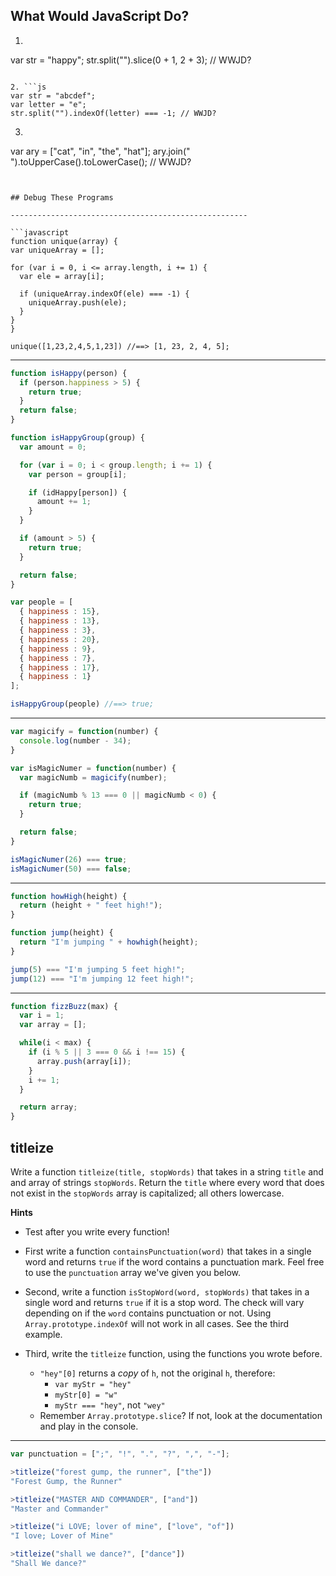## What Would JavaScript Do?
1. ```js
  var str = "happy";
  str.split("").slice(0 + 1, 2 + 3); // WWJD?
  ```

2. ```js
  var str = "abcdef";
  var letter = "e";
  str.split("").indexOf(letter) === -1; // WWJD?
  ```

3. ```js
  var ary = ["cat", "in", "the", "hat"];
  ary.join(" ").toUpperCase().toLowerCase(); // WWJD?
  ```


## Debug These Programs

-----------------------------------------------------

```javascript
function unique(array) {
  var uniqueArray = [];

  for (var i = 0, i <= array.length, i += 1) {
    var ele = array[i];

    if (uniqueArray.indexOf(ele) === -1) {
      uniqueArray.push(ele);
    }
  }
}

unique([1,23,2,4,5,1,23]) //==> [1, 23, 2, 4, 5];
```

-----------------------------------------------------

```javascript
function isHappy(person) {
  if (person.happiness > 5) {
    return true;
  }
  return false;
}

function isHappyGroup(group) {
  var amount = 0;

  for (var i = 0; i < group.length; i += 1) {
    var person = group[i];

    if (idHappy[person]) {
      amount += 1;
    }
  }

  if (amount > 5) {
    return true;
  }

  return false;
}

var people = [
  { happiness : 15},
  { happiness : 13},
  { happiness : 3},
  { happiness : 20},
  { happiness : 9},
  { happiness : 7},
  { happiness : 17},
  { happiness : 1}
];

isHappyGroup(people) //==> true;
```

-----------------------------------------------------

```javascript
var magicify = function(number) {
  console.log(number - 34);
}

var isMagicNumer = function(number) {
  var magicNumb = magicify(number);

  if (magicNumb % 13 === 0 || magicNumb < 0) {
    return true;
  }

  return false;
}

isMagicNumer(26) === true;
isMagicNumer(50) === false;
```

-----------------------------------------------------

```javascript
function howHigh(height) {
  return (height + " feet high!");
}

function jump(height) {
  return "I'm jumping " + howhigh(height);
}

jump(5) === "I'm jumping 5 feet high!";
jump(12) === "I'm jumping 12 feet high!";
```

-----------------------------------------------------

```javascript
function fizzBuzz(max) {
  var i = 1;
  var array = [];

  while(i < max) {
    if (i % 5 || 3 === 0 && i !== 15) {
      array.push(array[i]);
    }
    i += 1;
  }

  return array;
}
```

## titleize

Write a function `titleize(title, stopWords)` that takes in a string `title`
and and array of strings `stopWords`. Return the `title` where every word that
does not exist in the `stopWords` array is capitalized; all others lowercase.

**Hints**
* Test after you write every function!

* First write a function `containsPunctuation(word)` that takes in a single word
and returns `true` if the word contains a punctuation mark. Feel free to use the
`punctuation` array we've given you below.

* Second, write a function `isStopWord(word, stopWords)` that takes in a single
word and returns `true` if it is a stop word. The check will vary depending on
if the `word` contains punctuation or not. Using `Array.prototype.indexOf` will
not work in all cases. See the third example.

* Third, write the `titleize` function, using the functions you wrote before.
  - `"hey"[0]` returns a *copy* of `h`, not the original `h`, therefore:
    * `var myStr = "hey"`
    * `myStr[0] = "w"`
    * `myStr === "hey"`, not `"wey"`
  - Remember `Array.prototype.slice`? If not, look at the documentation and play
  in the console.

-----------------------------------------------------
```javascript
var punctuation = [";", "!", ".", "?", ",", "-"];
```

```javascript
>titleize("forest gump, the runner", ["the"])
"Forest Gump, the Runner"

>titleize("MASTER AND COMMANDER", ["and"])
"Master and Commander"

>titleize("i LOVE; lover of mine", ["love", "of"])
"I love; Lover of Mine"

>titleize("shall we dance?", ["dance"])
"Shall We dance?"
```

